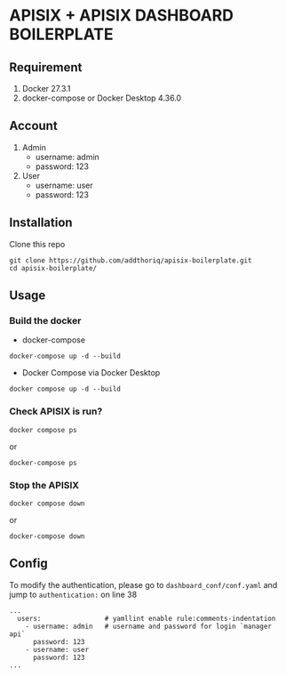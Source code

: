 # APISIX + APISIX DASHBOARD BOILERPLATE
## Requirement
1. Docker 27.3.1
1. docker-compose or Docker Desktop 4.36.0
## Account
1. Admin
    - username: admin
    - password: 123
1. User
    - username: user
    - password: 123
## Installation
Clone this repo
```
git clone https://github.com/addthoriq/apisix-boilerplate.git 
cd apisix-boilerplate/
```
## Usage
### Build the docker
- docker-compose
```
docker-compose up -d --build
```
- Docker Compose via Docker Desktop
```
docker compose up -d --build
```
### Check APISIX is run?
```
docker compose ps
```
or
```
docker-compose ps
```
### Stop the APISIX
```
docker compose down
```
or
```
docker-compose down
```
## Config
To modify the authentication, please go to `dashboard_conf/conf.yaml` and jump to `authentication:` on line 38
```
...
  users:                # yamllint enable rule:comments-indentation
    - username: admin   # username and password for login `manager api`
      password: 123
    - username: user
      password: 123
...
```

